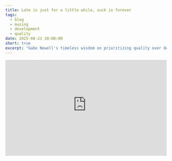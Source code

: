 ```yaml
---
title: Late is just for a little while, suck is forever
tags:
  - blog
  - musing
  - development
  - quality
date: 2025-08-23 10:00:00
short: true
excerpt: "Gabe Newell's timeless wisdom on prioritizing quality over deadlines."
---
```


<iframe 
  class="youtube-video"
  style="width:100%;height:300px;"
  src="https://www.youtube-nocookie.com/embed/lA1H_GycBTE" 
  title="Gabe Newell - Late is just for a little while, suck is forever"
  frameborder="0" 
  allow="accelerometer; autoplay; clipboard-write; encrypted-media; gyroscope; picture-in-picture; web-share" 
  allowfullscreen
  loading="lazy"
  referrerpolicy="strict-origin-when-cross-origin">
</iframe>
